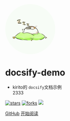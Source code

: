 <img width="160px" style="border-radius: 50%" bor src="style/head_portrait.jpg">

# **docsify-demo**

- kirito的 ```docsify```文档示例<br>2333<br>

[![stars](https://badgen.net/github/stars/mochazi/docsify-demo?color=4ab8a1)](https://github.com/mochazi/docsify-demo)
[![forks](https://badgen.net/github/forks/mochazi/docsify-demo?color=4ab8a1)](https://github.com/mochazi/docsify-demo)
![](https://img.shields.io/badge/kirito-%E7%A8%8B%E5%BA%8F%E5%91%98-green)

[GitHub](https://github.com/kiritokun07)
[开始阅读](?id=zh-cn)




